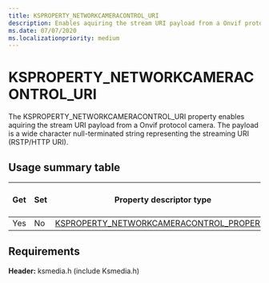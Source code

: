 ```yaml
---
title: KSPROPERTY_NETWORKCAMERACONTROL_URI
description: Enables aquiring the stream URI payload from a Onvif protocol camera.
ms.date: 07/07/2020
ms.localizationpriority: medium
---
```


# KSPROPERTY_NETWORKCAMERACONTROL_URI

The KSPROPERTY_NETWORKCAMERACONTROL_URI property enables aquiring the stream URI payload from a Onvif protocol camera. The payload is a wide character null-terminated string representing the streaming URI (RSTP/HTTP URI).

## Usage summary table

| Get | Set | Property descriptor type | Property value type |
|--|--|--|--|
| Yes | No | [KSPROPERTY_NETWORKCAMERACONTROL_PROPERTY](https://docs.microsoft.com/windows-hardware/drivers/stream/ne-ksmedia-ksproperty_networkcameracontrol_property) | LONG |

## Requirements

**Header:** ksmedia.h (include Ksmedia.h)
